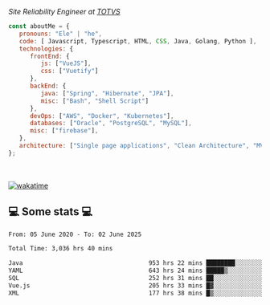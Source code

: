 <p><em>Site Reliability Engineer at <a href="https://www.totvs.com/">TOTVS</a></br>
</em></p>


```javascript
const aboutMe = {
   pronouns: "Ele" | "he",
   code: [ Javascript, Typescript, HTML, CSS, Java, Golang, Python ],
   technologies: {
      frontEnd: {
         js: ["VueJS"],
         css: ["Vuetify"]
      },
      backEnd: {
         java: ["Spring", "Hibernate", "JPA"],
         misc: ["Bash", "Shell Script"]
      },
      devOps: ["AWS", "Docker", "Kubernetes"],
      databases: ["Oracle", "PostgreSQL", "MySQL"],
      misc: ["firebase"],
   },
   architecture: ["Single page applications", "Clean Architecture", "MVC", "Microservices"],
};
```
</br></br>
[![wakatime](https://wakatime.com/badge/user/a3a8ed06-d304-4d6b-bc86-4adc418cdea7.svg)](https://wakatime.com/@a3a8ed06-d304-4d6b-bc86-4adc418cdea7)
<h2>💻 Some stats 💻</h2>

<!--START_SECTION:waka-->

```txt
From: 05 June 2020 - To: 02 June 2025

Total Time: 3,036 hrs 40 mins

Java                                   953 hrs 22 mins ████████░░░░░░░░░░░░░░░░░   31.40 %
YAML                                   643 hrs 24 mins █████▒░░░░░░░░░░░░░░░░░░░   21.19 %
SQL                                    252 hrs 31 mins ██░░░░░░░░░░░░░░░░░░░░░░░   08.32 %
Vue.js                                 205 hrs 33 mins █▓░░░░░░░░░░░░░░░░░░░░░░░   06.77 %
XML                                    177 hrs 38 mins █▒░░░░░░░░░░░░░░░░░░░░░░░   05.85 %
```

<!--END_SECTION:waka-->
